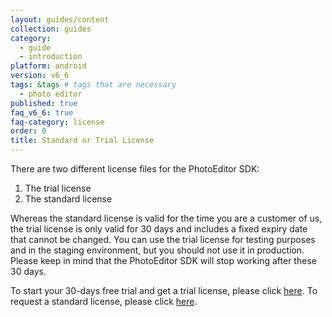 ```yaml
---
layout: guides/content
collection: guides
category:
  - guide
  - introduction
platform: android
version: v6_6
tags: &tags # tags that are necessary
  - photo editor
published: true
faq_v6_6: true
faq-category: license
order: 0
title: Standard or Trial License
---
```


There are two different license files for the PhotoEditor SDK:

1. The trial license
2. The standard license

Whereas the standard license is valid for the time you are a customer of us, the trial license is only valid for 30 days and includes a fixed expiry date that cannot be changed. You can use the trial license for testing purposes and in the staging environment, but you should not use it in production. Please keep in mind that the PhotoEditor SDK will stop working after these 30 days.

To start your 30-days free trial and get a trial license, please click [here](https://account.photoeditorsdk.com/signup/).
To request a standard license, please click [here](https://photoeditorsdk.com/pricing/).
